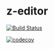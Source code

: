 # z-editor

[![Build Status](https://travis-ci.com/zlipeng/z-editor.svg?token=tdpVJNcmP8SGqbCE4t2h&branch=master)](https://travis-ci.com/zlipeng/z-editor)

[![codecov](https://codecov.io/gh/zlipeng/z-editor/branch/master/graph/badge.svg?token=YCQBAGJX13)](https://codecov.io/gh/zlipeng/z-editor)
